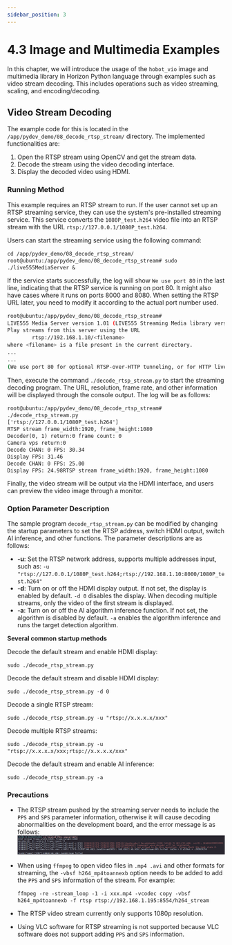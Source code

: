 ```yaml
---
sidebar_position: 3
---
```

# 4.3 Image and Multimedia Examples

In this chapter, we will introduce the usage of the `hobot_vio` image and multimedia library in Horizon Python language through examples such as video stream decoding. This includes operations such as video streaming, scaling, and encoding/decoding.

## Video Stream Decoding

The example code for this is located in the `/app/pydev_demo/08_decode_rtsp_stream/` directory. The implemented functionalities are:

1. Open the RTSP stream using OpenCV and get the stream data.
2. Decode the stream using the video decoding interface.
3. Display the decoded video using HDMI.

### Running Method

This example requires an RTSP stream to run. If the user cannot set up an RTSP streaming service, they can use the system's pre-installed streaming service. This service converts the `1080P_test.h264` video file into an RTSP stream with the URL `rtsp://127.0.0.1/1080P_test.h264`.

Users can start the streaming service using the following command:

```
cd /app/pydev_demo/08_decode_rtsp_stream/
root@ubuntu:/app/pydev_demo/08_decode_rtsp_stream# sudo ./live555MediaServer &
```

If the service starts successfully, the log will show `We use port 80` in the last line, indicating that the RTSP service is running on port 80. It might also have cases where it runs on ports 8000 and 8080. When setting the RTSP URL later, you need to modify it according to the actual port number used.

```bash
root@ubuntu:/app/pydev_demo/08_decode_rtsp_stream# 
LIVE555 Media Server version 1.01 (LIVE555 Streaming Media library version 2020.07.09).
Play streams from this server using the URL
        rtsp://192.168.1.10/<filename>
where <filename> is a file present in the current directory.
...
...
(We use port 80 for optional RTSP-over-HTTP tunneling, or for HTTP live streaming (for indexed Transport Stream files only).)
```

Then, execute the command `./decode_rtsp_stream.py` to start the streaming decoding program. The URL, resolution, frame rate, and other information will be displayed through the console output. The log will be as follows:

```shell
root@ubuntu:/app/pydev_demo/08_decode_rtsp_stream# ./decode_rtsp_stream.py 
['rtsp://127.0.0.1/1080P_test.h264']
RTSP stream frame_width:1920, frame_height:1080
Decoder(0, 1) return:0 frame count: 0
Camera vps return:0
Decode CHAN: 0 FPS: 30.34
Display FPS: 31.46
Decode CHAN: 0 FPS: 25.00
Display FPS: 24.98RTSP stream frame_width:1920, frame_height:1080
```

Finally, the video stream will be output via the HDMI interface, and users can preview the video image through a monitor.

### Option Parameter Description

The sample program `decode_rtsp_stream.py` can be modified by changing the startup parameters to set the RTSP address, switch HDMI output, switch AI inference, and other functions. The parameter descriptions are as follows:

- **-u**: Set the RTSP network address, supports multiple addresses input, such as: `-u "rtsp://127.0.0.1/1080P_test.h264;rtsp://192.168.1.10:8000/1080P_test.h264"`
- **-d**: Turn on or off the HDMI display output. If not set, the display is enabled by default. `-d 0` disables the display. When decoding multiple streams, only the video of the first stream is displayed.
- **-a**: Turn on or off the AI algorithm inference function. If not set, the algorithm is disabled by default. `-a` enables the algorithm inference and runs the target detection algorithm.

**Several common startup methods**

Decode the default stream and enable HDMI display:
```
sudo ./decode_rtsp_stream.py
```
Decode the default stream and disable HDMI display:
```
sudo ./decode_rtsp_stream.py -d 0
```
Decode a single RTSP stream:
```
sudo ./decode_rtsp_stream.py -u "rtsp://x.x.x.x/xxx"
```
Decode multiple RTSP streams:
```
sudo ./decode_rtsp_stream.py -u "rtsp://x.x.x.x/xxx;rtsp://x.x.x.x/xxx"
```
Decode the default stream and enable AI inference:
```
sudo ./decode_rtsp_stream.py -a
```

### Precautions

- The RTSP stream pushed by the streaming server needs to include the `PPS` and `SPS` parameter information, otherwise it will cause decoding abnormalities on the development board, and the error message is as follows:
![image-20220728110439753](./image/pydev_vio_demo/image-20220728110439753.png)

- When using `ffmpeg` to open video files in `.mp4 .avi` and other formats for streaming, the `-vbsf h264_mp4toannexb` option needs to be added to add the `PPS` and `SPS` information of the stream. For example:

    ```
    ffmpeg -re -stream_loop -1 -i xxx.mp4 -vcodec copy -vbsf h264_mp4toannexb -f rtsp rtsp://192.168.1.195:8554/h264_stream
    ```

- The RTSP video stream currently only supports 1080p resolution.

- Using VLC software for RTSP streaming is not supported because VLC software does not support adding `PPS` and `SPS` information.